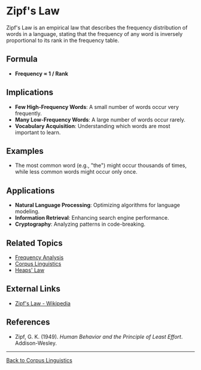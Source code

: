 # Zipf's Law

Zipf's Law is an empirical law that describes the frequency distribution of words in a language, stating that the frequency of any word is inversely proportional to its rank in the frequency table.

## Formula

- **Frequency ∝ 1 / Rank**

## Implications

- **Few High-Frequency Words**: A small number of words occur very frequently.
- **Many Low-Frequency Words**: A large number of words occur rarely.
- **Vocabulary Acquisition**: Understanding which words are most important to learn.

## Examples

- The most common word (e.g., "the") might occur thousands of times, while less common words might occur only once.

## Applications

- **Natural Language Processing**: Optimizing algorithms for language modeling.
- **Information Retrieval**: Enhancing search engine performance.
- **Cryptography**: Analyzing patterns in code-breaking.

## Related Topics

- [Frequency Analysis](Frequency-Analysis.md)
- [Corpus Linguistics](Corpus-Linguistics.md)
- [Heaps' Law](Heaps-Law.md)

## External Links

- [Zipf's Law - Wikipedia](https://en.wikipedia.org/wiki/Zipf's_law)

## References

- Zipf, G. K. (1949). *Human Behavior and the Principle of Least Effort*. Addison-Wesley.

---

[Back to Corpus Linguistics](README.md)
